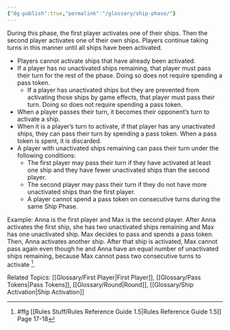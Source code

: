 ```yaml
---
{"dg-publish":true,"permalink":"/glossary/ship-phase/"}
---
```


During this phase, the first player activates one of their ships. Then the second player activates one of their own ships. Players continue taking turns in this manner until all ships have been activated.
- Players cannot activate ships that have already been activated.
- If a player has no unactivated ships remaining, that player must pass their turn for the rest of the phase. Doing so does not require spending a pass token.
	- If a player has unactivated ships but they are prevented from activating those ships by game effects, that player must pass their turn. Doing so does not require spending a pass token.
- When a player passes their turn, it becomes their opponent’s turn to activate a ship.
- When it is a player’s turn to activate, if that player has any unactivated ships, they can pass their turn by spending a pass token. When a pass token is spent, it is discarded.
- A player with unactivated ships remaining can pass their turn under the following conditions:
	- The first player may pass their turn if they have activated at least one ship and they have fewer unactivated ships than the second player. 
	- The second player may pass their turn if they do not have more unactivated ships than the first player.
	- A player cannot spend a pass token on consecutive turns during the same Ship Phase.

Example: Anna is the first player and Max is the second player. After Anna activates the first ship, she has two unactivated ships remaining and Max has one unactivated ship. Max decides to pass and spends a pass token. Then, Anna activates another ship. After that ship is activated, Max cannot pass again even though he and Anna have an equal number of unactivated ships remaining, because Max cannot pass two consecutive turns to activate [^1].

Related Topics: [[Glossary/First Player\|First Player]], [[Glossary/Pass Tokens\|Pass Tokens]], [[Glossary/Round\|Round]], [[Glossary/Ship Activation\|Ship Activation]]

[^1]: #ffg [[Rules Stuff/Rules Reference Guide 1.5\|Rules Reference Guide 1.5]] Page 17-18